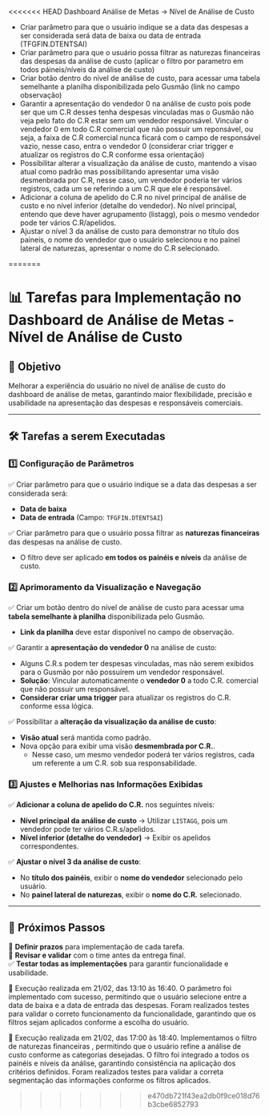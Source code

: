 <<<<<<< HEAD
Dashboard Análise de Metas -> Nível de Análise de Custo
  - Criar parâmetro para que o usuário indique se a data das despesas a ser considerada será data de baixa ou data de entrada (TFGFIN.DTENTSAI)
  - Criar parâmetro para que o usuário possa filtrar as naturezas financeiras das despesas da análise de custo (aplicar o filtro por parametro em todos páineis/níveis da análise de custo)
  - Criar botão dentro do nível de análise de custo, para acessar uma tabela semelhante a planilha disponibilizada pelo Gusmão (link no campo observação)
  - Garantir a apresentação do vendedor 0 na análise de custo pois pode ser que um C.R desses tenha despesas vinculadas mas o Gusmão não veja pelo fato do C.R estar sem um vendedor responsável. Vincular o vendedor 0 em todo C.R comercial que não possuir um reponsável, ou seja, a faixa de C.R comercial nunca ficará com o campo de responsável vazio, nesse caso, entra o vendedor 0 (considerar criar trigger e atualizar os registros do C.R conforme essa orientação)
- Possibilitar alterar a visualização da análise de custo, mantendo a visao atual como padrão mas possibilitando apresentar uma visão desmenbrada por C.R, nesse caso, um vendedor poderia ter vários registros, cada um se referindo a um C.R que ele é responsável.
- Adicionar a coluna de apelido do C.R no nível principal de análise de custo e no nível inferior (detalhe do vendedor). No nível principal, entendo que deve haver agrupamento (listagg), pois o mesmo vendedor pode ter vários C.R/apelidos.
 - Ajustar o nível 3 da análise de custo para demonstrar no título dos paineis, o nome do vendedor que o usuário selecionou e no painel lateral de naturezas, apresentar o nome do C.R selecionado.
 
 
=======
 # 📊 **Tarefas para Implementação no Dashboard de Análise de Metas - Nível de Análise de Custo**

## 📌 **Objetivo**
Melhorar a experiência do usuário no nível de análise de custo do dashboard de análise de metas, garantindo maior flexibilidade, precisão e usabilidade na apresentação das despesas e responsáveis comerciais.

---

## 🛠 **Tarefas a serem Executadas**

### 1️⃣ **Configuração de Parâmetros**
✅ Criar parâmetro para que o usuário indique se a data das despesas a ser considerada será:
   - **Data de baixa**
   - **Data de entrada** (Campo: `TFGFIN.DTENTSAI`)

✅ Criar parâmetro para que o usuário possa filtrar as **naturezas financeiras** das despesas na análise de custo.
   - O filtro deve ser aplicado **em todos os painéis e níveis** da análise de custo.

### 2️⃣ **Aprimoramento da Visualização e Navegação**
✅ Criar um botão dentro do nível de análise de custo para acessar uma **tabela semelhante à planilha** disponibilizada pelo Gusmão.
   - **Link da planilha** deve estar disponível no campo de observação.

✅ Garantir a **apresentação do vendedor 0** na análise de custo:
   - Alguns C.R.s podem ter despesas vinculadas, mas não serem exibidos para o Gusmão por não possuírem um vendedor responsável.
   - **Solução**: Vincular automaticamente o **vendedor 0** a todo C.R. comercial que não possuir um responsável.
   - **Considerar criar uma trigger** para atualizar os registros do C.R. conforme essa lógica.

✅ Possibilitar a **alteração da visualização da análise de custo**:
   - **Visão atual** será mantida como padrão.
   - Nova opção para exibir uma visão **desmembrada por C.R.**.
     - Nesse caso, um mesmo vendedor poderá ter vários registros, cada um referente a um C.R. sob sua responsabilidade.

### 3️⃣ **Ajustes e Melhorias nas Informações Exibidas**
✅ **Adicionar a coluna de apelido do C.R.** nos seguintes níveis:
   - **Nível principal da análise de custo** → Utilizar `LISTAGG`, pois um vendedor pode ter vários C.R.s/apelidos.
   - **Nível inferior (detalhe do vendedor)** → Exibir os apelidos correspondentes.

✅ **Ajustar o nível 3 da análise de custo**:
   - No **título dos painéis**, exibir o **nome do vendedor** selecionado pelo usuário.
   - No **painel lateral de naturezas**, exibir o **nome do C.R.** selecionado.

---

## 🔄 **Próximos Passos**
📅 **Definir prazos** para implementação de cada tarefa.<br>
📝 **Revisar e validar** com o time antes da entrega final.<br>
✅ **Testar todas as implementações** para garantir funcionalidade e usabilidade.



📌 Execução realizada em 21/02, das 13:10 às 16:40. O parâmetro foi implementado com sucesso, 
permitindo que o usuário selecione entre a data de baixa e a data de entrada das despesas. 
Foram realizados testes para validar o correto funcionamento da funcionalidade, garantindo 
que os filtros sejam aplicados conforme a escolha do usuário.

📌 Execução realizada em 21/02, das 17:00 às 18:40. Implementamos o filtro de naturezas financeiras , 
permitindo que o usuário refine a análise de custo conforme as categorias 
desejadas. O filtro foi integrado a todos os painéis e níveis da análise, garantindo consistência na 
aplicação dos critérios definidos. Foram realizados testes para validar a correta segmentação das 
informações conforme os filtros aplicados.
>>>>>>> e470db721f43ea2db0f9ce018d76b3cbe6852793
